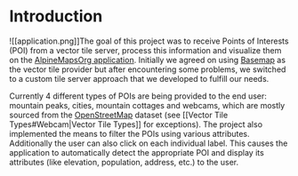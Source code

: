# Introduction
![[application.png]]The goal of this project was to receive Points of Interests (POI) from a vector tile server, process this information and visualize them on the [AlpineMapsOrg application](https://github.com/AlpineMapsOrg/renderer). Initially we agreed on using [Basemap](https://basemap.at/standard-5/) as the vector tile provider but after encountering some problems, we switched to a custom tile server approach that we developed to fulfill our needs. 

Currently 4 different types of POIs are being provided to the end user: mountain peaks, cities, mountain cottages and webcams, which are mostly sourced from the [OpenStreetMap](https://www.openstreetmap.org) dataset (see [[Vector Tile Types#Webcam|Vector Tile Types]] for exceptions). The project also implemented the means to filter the POIs using various attributes. Additionally the user can also click on each individual label. This causes the application to automatically detect the appropriate POI and display its attributes (like elevation, population, address, etc.) to the user.

